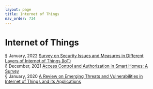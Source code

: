 ```yaml
---
layout: page
title: Internet of Things
nav_order: 734 
---
```


# Internet of Things
§ January, 2022 [Survey on Security Issues and Measures in Different Layers of Internet of Things (IoT)](https://archive-s.bsafes.com/docs/S/Survey-on-Security-Issues-and-Measures-in-Different-Layers-of-Internet-of-Things-(IoT)/)  
§ December, 2021 [Access Control and Authorization in Smart Homes: A Survey](https://archive-a.bsafes.com/docs/A/Access-Control-Authorization-in-Smart-Homes-A-Survey/)  
§ January, 2020 [A Review on Emerging Threats and Vulnerabilities in Internet of Things and its Applications](https://archive-a.bsafes.com/docs/A/a-review-on-emerging-threats-and-vulnerabilities-in-internet-of-things-and-its-applications/)   
